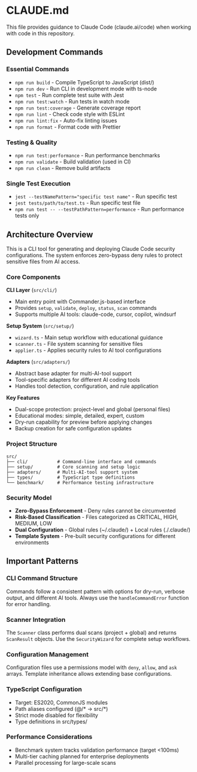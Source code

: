 # CLAUDE.md

This file provides guidance to Claude Code (claude.ai/code) when working with code in this repository.

## Development Commands

### Essential Commands
- `npm run build` - Compile TypeScript to JavaScript (dist/)
- `npm run dev` - Run CLI in development mode with ts-node
- `npm test` - Run complete test suite with Jest
- `npm run test:watch` - Run tests in watch mode
- `npm run test:coverage` - Generate coverage report
- `npm run lint` - Check code style with ESLint
- `npm run lint:fix` - Auto-fix linting issues
- `npm run format` - Format code with Prettier

### Testing & Quality
- `npm run test:performance` - Run performance benchmarks
- `npm run validate` - Build validation (used in CI)
- `npm run clean` - Remove build artifacts

### Single Test Execution
- `jest --testNamePattern="specific test name"` - Run specific test
- `jest tests/path/to/test.ts` - Run specific test file
- `npm run test -- --testPathPattern=performance` - Run performance tests only

## Architecture Overview

This is a CLI tool for generating and deploying Claude Code security configurations. The system enforces zero-bypass deny rules to protect sensitive files from AI access.

### Core Components

**CLI Layer** (`src/cli/`)
- Main entry point with Commander.js-based interface
- Provides `setup`, `validate`, `deploy`, `status`, `scan` commands
- Supports multiple AI tools: claude-code, cursor, copilot, windsurf

**Setup System** (`src/setup/`)
- `wizard.ts` - Main setup workflow with educational guidance
- `scanner.ts` - File system scanning for sensitive files
- `applier.ts` - Applies security rules to AI tool configurations

**Adapters** (`src/adapters/`)
- Abstract base adapter for multi-AI-tool support
- Tool-specific adapters for different AI coding tools
- Handles tool detection, configuration, and rule application

**Key Features**
- Dual-scope protection: project-level and global (personal files)
- Educational modes: simple, detailed, expert, custom
- Dry-run capability for preview before applying changes
- Backup creation for safe configuration updates

### Project Structure
```
src/
├── cli/           # Command-line interface and commands
├── setup/         # Core scanning and setup logic
├── adapters/      # Multi-AI-tool support system
├── types/         # TypeScript type definitions
└── benchmark/     # Performance testing infrastructure
```

### Security Model
- **Zero-Bypass Enforcement** - Deny rules cannot be circumvented
- **Risk-Based Classification** - Files categorized as CRITICAL, HIGH, MEDIUM, LOW
- **Dual Configuration** - Global rules (~/.claude/) + Local rules (./.claude/)
- **Template System** - Pre-built security configurations for different environments

## Important Patterns

### CLI Command Structure
Commands follow a consistent pattern with options for dry-run, verbose output, and different AI tools. Always use the `handleCommandError` function for error handling.

### Scanner Integration
The `Scanner` class performs dual scans (project + global) and returns `ScanResult` objects. Use the `SecurityWizard` for complete setup workflows.

### Configuration Management
Configuration files use a permissions model with `deny`, `allow`, and `ask` arrays. Template inheritance allows extending base configurations.

### TypeScript Configuration
- Target: ES2020, CommonJS modules
- Path aliases configured (@/* → src/*)
- Strict mode disabled for flexibility
- Type definitions in src/types/

### Performance Considerations
- Benchmark system tracks validation performance (target <100ms)
- Multi-tier caching planned for enterprise deployments
- Parallel processing for large-scale scans